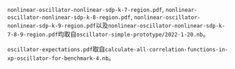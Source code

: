 `nonlinear-oscillator-nonlinear-sdp-k-7-region.pdf`, `nonlinear-oscillator-nonlinear-sdp-k-8-region.pdf`, `nonlinear-oscillator-nonlinear-sdp-k-9-region.pdf`以及`nonlinear-oscillator-nonlinear-sdp-k-7-8-9-region.pdf`均取自`oscillator-simple-prototype/2022-1-20.nb`。

`oscillator-expectations.pdf`取自`calculate-all-correlation-functions-in-xp-oscillator-for-benchmark-4.nb`。